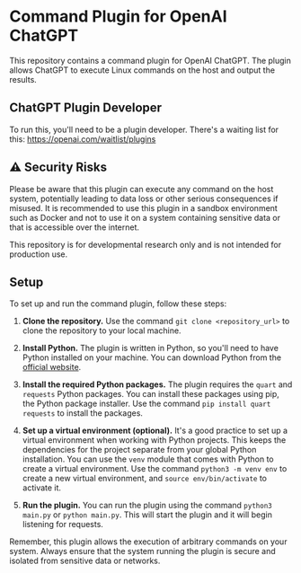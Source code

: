 # Command Plugin for OpenAI ChatGPT

This repository contains a command plugin for OpenAI ChatGPT. The plugin allows ChatGPT to execute Linux commands on the host and output the results.

## ChatGPT Plugin Developer

To run this, you'll need to be a plugin developer.
There's a waiting list for this: https://openai.com/waitlist/plugins


## ⚠️ Security Risks

Please be aware that this plugin can execute any command on the host system, potentially leading to data loss or other serious consequences if misused. It is recommended to use this plugin in a sandbox environment such as Docker and not to use it on a system containing sensitive data or that is accessible over the internet.

This repository is for developmental research only and is not intended for production use.

## Setup

To set up and run the command plugin, follow these steps:

1. **Clone the repository.** Use the command `git clone <repository_url>` to clone the repository to your local machine.

2. **Install Python.** The plugin is written in Python, so you'll need to have Python installed on your machine. You can download Python from the [official website](https://www.python.org/downloads/).

3. **Install the required Python packages.** The plugin requires the `quart` and `requests` Python packages. You can install these packages using pip, the Python package installer. Use the command `pip install quart requests` to install the packages.

4. **Set up a virtual environment (optional).** It's a good practice to set up a virtual environment when working with Python projects. This keeps the dependencies for the project separate from your global Python installation. You can use the `venv` module that comes with Python to create a virtual environment. Use the command `python3 -m venv env` to create a new virtual environment, and `source env/bin/activate` to activate it.

5. **Run the plugin.** You can run the plugin using the command `python3 main.py` or `python main.py`. This will start the plugin and it will begin listening for requests.

Remember, this plugin allows the execution of arbitrary commands on your system. Always ensure that the system running the plugin is secure and isolated from sensitive data or networks.
